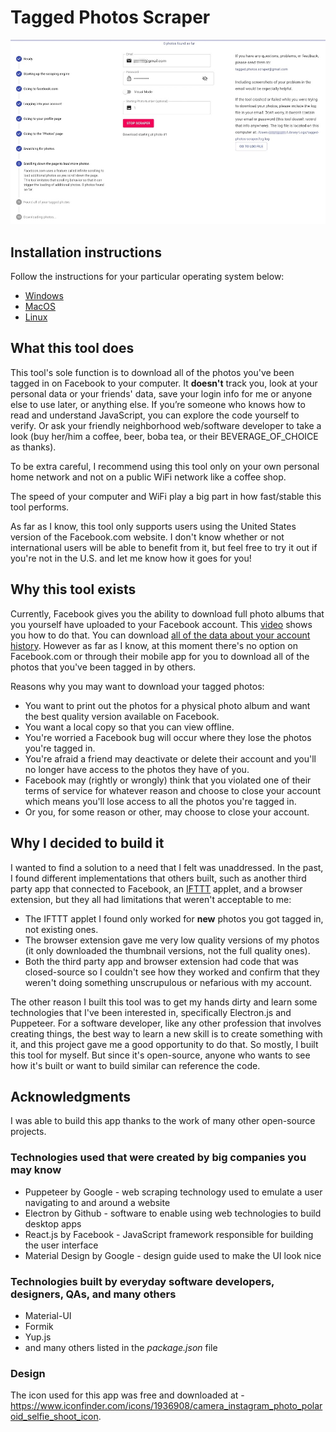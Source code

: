 # Tagged Photos Scraper

![screenshot of Tagged Photos Scraper app](gh-images/app.jpg)

## Installation instructions

Follow the instructions for your particular operating system below:

- [Windows](installation-windows.md)
- [MacOS](installation-mac.md)
- [Linux](installation-linux.md)

## What this tool does

This tool's sole function is to download all of the photos you've been tagged in on Facebook to your computer.  It **doesn't** track you, look at your personal data or your friends' data, save your login info for me or anyone else to use later, or anything else. If you’re someone who knows how to read and understand JavaScript, you can explore the code yourself to verify.  Or ask your friendly neighborhood web/software developer to take a look (buy her/him a coffee, beer, boba tea, or their BEVERAGE_OF_CHOICE as thanks).

To be extra careful, I recommend using this tool only on your own personal home network and not on a public WiFi network like a coffee shop.

The speed of your computer and WiFi play a big part in how fast/stable this tool performs.

As far as I know, this tool only supports users using the United States version of the Facebook.com website. I don't know whether or not international users will be able to benefit from it, but feel free to try it out if you're not in the U.S. and let me know how it goes for you!

## Why this tool exists

Currently, Facebook gives you the ability to download full photo albums that you yourself have uploaded to your Facebook account. This [video](https://www.youtube.com/watch?v=Qw6g1Db48Ok) shows you how to do that. You can download [all of the data about your account history](https://www.facebook.com/settings?tab=your_facebook_information). However as far as I know, at this moment there's no option on Facebook.com or through their mobile app for you to download all of the photos that you've been tagged in by others.

Reasons why you may want to download your tagged photos:

- You want to print out the photos for a physical photo album and want the best quality version available on Facebook.
- You want a local copy so that you can view offline.
- You're worried a Facebook bug will occur where they lose the photos you're tagged in.
- You're afraid a friend may deactivate or delete their account and you'll no longer have access to the photos they have of you.
- Facebook may (rightly or wrongly) think that you violated one of their terms of service for whatever reason and choose to close your account which means you'll lose access to all the photos you're tagged in.
- Or you, for some reason or other, may choose to close your account.

## Why I decided to build it

I wanted to find a solution to a need that I felt was unaddressed.  In the past, I found different implementations that others built, such as another third party app that connected to Facebook, an [IFTTT](https://ifttt.com/) applet, and a browser extension, but they all had limitations that weren't acceptable to me:

- The IFTTT applet I found only worked for **new** photos you got tagged in, not existing ones.
- The browser extension gave me very low quality versions of my photos (it only downloaded the thumbnail versions, not the full quality ones).
- Both the third party app and browser extension had code that was closed-source so I couldn't see how they worked and confirm that they weren't doing something unscrupulous or nefarious with my account.

The other reason I built this tool was to get my hands dirty and learn some technologies that I've been interested in, specifically Electron.js and Puppeteer.  For a software developer, like any other profession that involves creating things, the best way to learn a new skill is to create something with it, and this project gave me a good opportunity to do that.  So mostly, I built this tool for myself. But since it's open-source, anyone who wants to see how it's built or want to build similar can reference the code.

## Acknowledgments

I was able to build this app thanks to the work of many other open-source projects.

### Technologies used that were created by big companies you may know

- Puppeteer by Google - web scraping technology used to emulate a user navigating to and around a website
- Electron by Github - software to enable using web technologies to build desktop apps
- React.js by Facebook - JavaScript framework responsible for building the user interface
- Material Design by Google - design guide used to make the UI look nice

### Technologies built by everyday software developers, designers, QAs, and many others

- Material-UI
- Formik
- Yup.js
- and many others listed in the *package.json* file

### Design

The icon used for this app was free and downloaded at -  https://www.iconfinder.com/icons/1936908/camera_instagram_photo_polaroid_selfie_shoot_icon.
